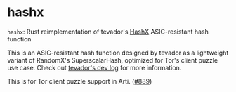 # hashx

`hashx`: Rust reimplementation of tevador's [HashX] ASIC-resistant hash function

This is an ASIC-resistant hash function designed by tevador as a lightweight variant of RandomX's SuperscalarHash, optimized for Tor's client puzzle use case. Check out [tevador's dev log] for more information.

[HashX]: https://gitlab.torproject.org/tpo/core/tor/-/tree/main/src/ext/equix/hashx
[tevador's dev log]: https://gitlab.torproject.org/tpo/core/tor/-/blob/main/src/ext/equix/devlog.md

This is for Tor client puzzle support in Arti. ([#889])

[#889]: https://gitlab.torproject.org/tpo/core/arti/-/issues/889
